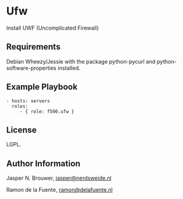 Ufw
========

Install UWF (Uncomplicated Firewall)

Requirements
------------

Debian Wheezy/Jessie with the package python-pycurl and python-software-properties installed.

Example Playbook
-------------------------

    - hosts: servers
      roles:
         - { role: f500.ufw }

License
-------

LGPL.

Author Information
------------------

Jasper N. Brouwer, jasper@nerdsweide.nl

Ramon de la Fuente, ramon@delafuente.nl
